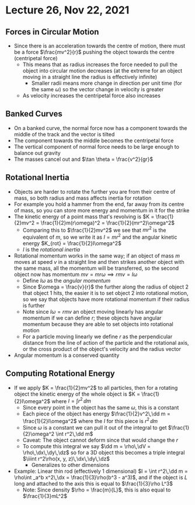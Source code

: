 # Lecture 26, Nov 22, 2021

## Forces in Circular Motion

* Since there is an acceleration towards the centre of motion, there must be a force $\frac{mv^2}{r}$ pushing the object towards the centre (centripetal force)
	* This means that as radius increases the force needed to pull the object into circular motion decreases (at the extreme for an object moving in a straight line the radius is effectively infinite)
		* Smaller radii means more change in direction per unit time (for the same $\omega$) so the vector change in velocity is greater
	* As velocity increases the centripetal force also increases

## Banked Curves

* On a banked curve, the normal force now has a component towards the middle of the track and the vector is tilted
* The component towards the middle becomes the centripetal force
* The vertical component of normal force needs to be large enough to balance out gravity
* The masses cancel out and $\tan \theta = \frac{v^2}{gr}$

## Rotational Inertia

* Objects are harder to rotate the further you are from their centre of mass, so both radius and mass affects inertia for rotation
* For example you hold a hammer from the end, far away from its centre of mass, so you can store more energy and momentum in it for the strike
* The kinetic energy of a point mass that's revolving is $K = \frac{1}{2}mv^2 = \frac{1}{2}m(r\omega)^2 = \frac{1}{2}(mr^2)\omega^2$
	* Comparing this to $\frac{1}{2}mv^2$ we see that $mr^2$ is the equivalent of $m$, so we write it as $I = mr^2$ and the angular kinetic energy $K_{rot} = \frac{1}{2}I\omega^2$
	* $I$ is the *rotational inertia*
* Rotational momentum works in the same way; if an object of mass $m$ moves at speed $v$ in a straight line and then strikes another object with the same mass, all the momentum will be transferred, so the second object now has momentum $mv = mr\omega \implies rmv = I\omega$
	* Define $I\omega$ as the *angular momentum*
	* Since $\omega = \frac{v}{r}$ the further along the radius of object 2 that object 1 hits, the easier it is to set object 2 into rotational motion, so we say that objects have more rotational momentum if their radius is further
	* Note since $I\omega = rmv$ an object moving linearly has angular momentum if we can define $r$; these objects have angular momentum because they are able to set objects into rotational motion
	* For a particle moving linearly we define $r$ as the perpendicular distance from the line of action of the particle and the rotational axis, or the cross product of the object's velocity and the radius vector
* Angular momentum is a conserved quantity

## Computing Rotational Energy

* If we apply $K = \frac{1}{2}mv^2$ to all particles, then for a rotating object the kinetic energy of the whole object is $K = \frac{1}{2}I\omega^2$ where $I = \int r^2\,\dd m$
	* Since every point in the object has the same $\omega$, this is a constant
	* Each piece of the object has energy $\frac{1}{2}v^2\,\dd m = \frac{1}{2}I\omega^2$ where the $I$ for this piece is $r^2\,\dd m$
	* Since $\omega$ is a constant we can pull it out of the integral to get $\frac{1}{2}\omega^2 \int r^2\,\dd m$
	* Caveat: The object cannot deform since that would change the $r$
	* To compute this integral we say $\dd m = \rho\,\dV = \rho\,\dx\,\dy\,\dz$ so for a 3D object this becomes a triple integral $\iiint r^2\rho(x, y, z)\,\dx\,\dy\,\dz$
		* Generalizes to other dimensions
* Example: Linear thin rod (effectively 1 dimensional) $I = \int r^2\,\dd m = \rho\int _a^b x^2\,\dx = \frac{1}{3}\rho(b^3 - a^3)$, and if the object is $L$ long and attached to the axis this is equal to $\frac{1}{3}\rho L^3$
	* Note: Since density $\rho = \frac{m}{L}$, this is also equal to $\frac{1}{3}mL^2$

